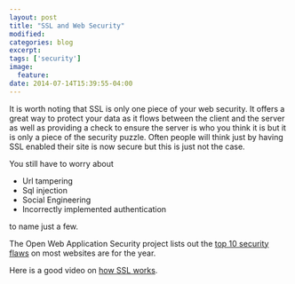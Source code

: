 ```yaml
---
layout: post
title: "SSL and Web Security"
modified:
categories: blog
excerpt:
tags: ['security']
image:
  feature:
date: 2014-07-14T15:39:55-04:00
---
```


It is worth noting that SSL is only one piece of your web security. It offers a great way to protect your data as it flows between the client and the server as well as providing a check to ensure the server is who you think it is but it is only a piece of the security puzzle. Often people will think just by having SSL enabled their site is now secure but this is just not the case.

You still have to worry about

* Url tampering
* Sql injection
* Social Engineering
* Incorrectly implemented authentication

to name just a few.

The Open Web Application Security project lists out the [top 10 security flaws](https://www.owasp.org/index.php/Category:OWASP_Top_Ten_Project#tab=Main) on most websites are for the year.

Here is a good video on [how SSL works](https://www.youtube.com/watch?v=iQsKdtjwtYI).